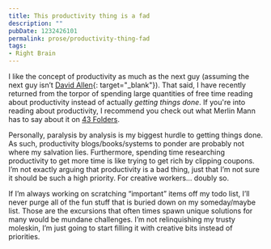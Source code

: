 ```yaml
---
title: This productivity thing is a fad
description: ""
pubDate: 1232426101
permalink: prose/productivity-thing-fad
tags:
- Right Brain
---
```


I like the concept of productivity as much as the next guy (assuming the next guy isn’t [David Allen](https://www.amazon.com/dp/0142000280?tag=ryan0d-20&amp;camp=213381&amp;creative=390973&amp;linkCode=as4&amp;creativeASIN=0142000280&amp;adid=1CY6RYGFXJB48X9VE86K&amp;){: target="_blank"}).  That said, I have recently returned from the torpor of spending large quantities of free time reading about productivity instead of actually *getting things done*. If you're into reading about productivity, I recommend you check out what Merlin Mann has to say about it on [43 Folders](http://www.43folders.com/ "Find the time and attention to do your best creative work.").

Personally, paralysis by analysis is my biggest hurdle to getting things done. As such, productivity blogs/books/systems to ponder are probably not where my salvation lies.  Furthermore, spending time researching productivity to get more time is like trying to get rich by clipping coupons. I’m not exactly arguing that productivity is a bad thing, just that I’m not sure it should be such a high priority. For creative workers… doubly so.

If I’m always working on scratching “important” items off my todo list, I’ll never purge all of the fun stuff that is buried down on my someday/maybe list. Those are the excursions that often times spawn unique solutions for many would be mundane challenges. I’m not relinquishing my trusty moleskin, I’m just going to start filling it with creative bits instead of priorities.